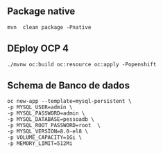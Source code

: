 
## Package native

```
mvn  clean package -Pnative
```

## DEploy OCP 4

```
./mvnw oc:build oc:resource oc:apply -Popenshift
```

## Schema de Banco de dados

```
oc new-app --template=mysql-persistent \
-p MYSQL_USER=admin \
-p MYSQL_PASSWORD=admin \
-p MYSQL_DATABASE=pessoadb \
-p MYSQL_ROOT_PASSWORD=root  \
-p MYSQL_VERSION=8.0-el8 \
-p VOLUME_CAPACITY=1Gi \
-p MEMORY_LIMIT=512Mi
```